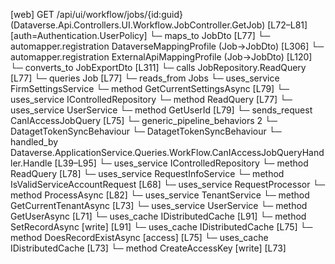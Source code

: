 [web] GET /api/ui/workflow/jobs/{id:guid}  (Dataverse.Api.Controllers.UI.Workflow.JobController.GetJob)  [L72–L81] [auth=Authentication.UserPolicy]
  └─ maps_to JobDto [L77]
    └─ automapper.registration DataverseMappingProfile (Job->JobDto) [L306]
    └─ automapper.registration ExternalApiMappingProfile (Job->JobDto) [L120]
    └─ converts_to JobExportDto [L311]
  └─ calls JobRepository.ReadQuery [L77]
  └─ queries Job [L77]
    └─ reads_from Jobs
  └─ uses_service FirmSettingsService
    └─ method GetCurrentSettingsAsync [L79]
  └─ uses_service IControlledRepository<Job>
    └─ method ReadQuery [L77]
  └─ uses_service UserService
    └─ method GetUserId [L79]
  └─ sends_request CanIAccessJobQuery [L75]
    └─ generic_pipeline_behaviors 2
      └─ DatagetTokenSyncBehaviour
      └─ DatagetTokenSyncBehaviour
    └─ handled_by Dataverse.ApplicationService.Queries.WorkFlow.CanIAccessJobQueryHandler.Handle [L39–L95]
      └─ uses_service IControlledRepository<Job>
        └─ method ReadQuery [L78]
      └─ uses_service RequestInfoService
        └─ method IsValidServiceAccountRequest [L68]
      └─ uses_service RequestProcessor
        └─ method ProcessAsync [L82]
      └─ uses_service TenantService
        └─ method GetCurrentTenantAsync [L73]
      └─ uses_service UserService
        └─ method GetUserAsync [L71]
      └─ uses_cache IDistributedCache [L91]
        └─ method SetRecordAsync [write] [L91]
      └─ uses_cache IDistributedCache [L75]
        └─ method DoesRecordExistAsync [access] [L75]
      └─ uses_cache IDistributedCache [L73]
        └─ method CreateAccessKey [write] [L73]

